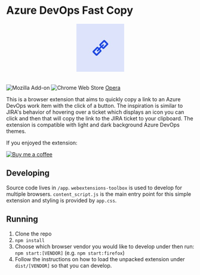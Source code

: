 # Azure DevOps Fast Copy

<div align="center"><img src="./app/images/icon-128.png" alt="logo"></div>
<br/>

![Mozilla Add-on](https://img.shields.io/amo/v/%7B7069c89a-e845-4505-9f90-9dfffe9ef0d7%7D)
![Chrome Web Store](https://img.shields.io/chrome-web-store/v/lgedpfdllfdjkfjfilhnklfeclpppell)
[Opera](https://addons.opera.com/en/extensions/details/azure-devops-fast-copy/)

This is a browser extension that aims to quickly copy a link to an Azure DevOps work item with the click of a button. The inspiration is similar to JIRA's behavior of hovering over a ticket which displays an icon you can click and then that will copy the link to the JIRA ticket to your clipboard. The extension is compatible with light and dark background Azure DevOps themes.

If you enjoyed the extension:

[![Buy me a coffee][buymeacoffee-shield]][buymeacoffee]

[buymeacoffee]: https://www.buymeacoffee.com/nybblr
[buymeacoffee-shield]: https://www.buymeacoffee.com/assets/img/custom_images/orange_img.png

## Developing

Source code lives in `/app`. `webextensions-toolbox` is used to develop for multiple browsers. `content_script.js` is the main entry point for this simple extension and styling is provided by `app.css`.

## Running

1. Clone the repo
2. `npm install`
3. Choose which browser vendor you would like to develop under then run: `npm start:[VENDOR]` (e.g. `npm start:firefox`)
4. Follow the instructions on how to load the unpacked extension under `dist/[VENDOR]` so that you can develop.
